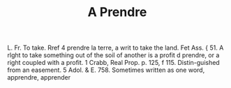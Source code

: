 ---
title: A Prendre
permalink: "/definitions/a-prendre.html"
body: L. Fr. To take. Rref 4 prendre la terre, a writ to take the land. Fet Ass. {
  51. A rlght to take something out of the soil of another is a profit d prendre,
  or a right coupled with a profit. 1 Crabb, Real Prop. p. 125, f 115. Distin-guished
  from an easement. 5 Adol. & E. 758. Sometimes written as one word, apprendre, apprender
published_at: '2018-07-07'
layout: post
---